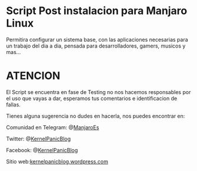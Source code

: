 # Script Post instalacion para Manjaro Linux

Permitira configurar un sistema base, con las aplicaciones necesarias para un trabajo del dia a dia, pensada para desarrolladores, gamers, musicos y mas...

# ATENCION

El Script se encuentra en fase de Testing no nos hacemos responsables por el uso que vayas a dar, esperamos tus comentarios e identificacion de fallas. 

Tienes alguna sugerencia no dudes en hacerla, nos puedes encontrar en:

Comunidad en Telegram:  @[ManjaroEs](https://telegram.me/manjarolinuxes)

Twitter: @[KernelPanicBlog](https://twitter.com/KernelPanicBlog)

Facebook: @[KernelPanicBlog](https://www.facebook.com/pages/Kernel-Panic-Blog/)

Sitio web:[kernelpanicblog.wordpress.com](https://kernelpanicblog.wordpress.com/)

